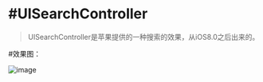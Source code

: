 #UISearchController
=
>UISearchController是苹果提供的一种搜索的效果，从iOS8.0之后出来的。

#效果图：

![image](1491886-b62bf302b6b70533.gif)
